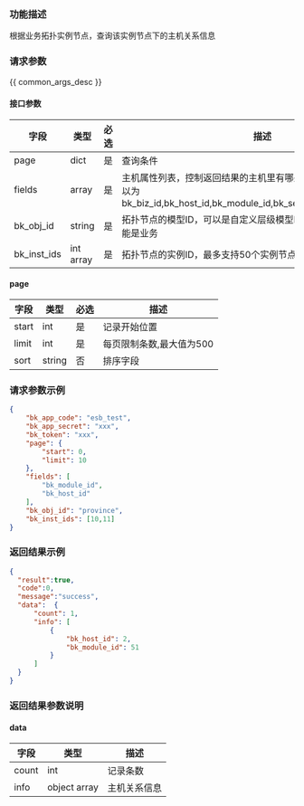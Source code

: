 ### 功能描述

根据业务拓扑实例节点，查询该实例节点下的主机关系信息

### 请求参数

{{ common_args_desc }}

#### 接口参数

| 字段                |  类型      | 必选   |  描述                       |
|---------------------|------------|--------|-----------------------------|
| page       |  dict    | 是     | 查询条件 |
| fields    |  array   | 是     | 主机属性列表，控制返回结果的主机里有哪些字段，请按需求填写，可以为bk_biz_id,bk_host_id,bk_module_id,bk_set_id,bk_supplier_account|
| bk_obj_id | string | 是 | 拓扑节点的模型ID，可以是自定义层级模型ID，set，module等，但不能是业务 |
| bk_inst_ids | int array | 是 | 拓扑节点的实例ID，最多支持50个实例节点 |


#### page

| 字段      |  类型      | 必选   |  描述      |
|-----------|------------|--------|------------|
| start    |  int    | 是     | 记录开始位置 |
| limit    |  int    | 是     | 每页限制条数,最大值为500 |
| sort     |  string | 否     | 排序字段 |

### 请求参数示例

```json
{
    "bk_app_code": "esb_test",
    "bk_app_secret": "xxx",
    "bk_token": "xxx",
    "page": {
        "start": 0,
        "limit": 10
    },
    "fields": [
        "bk_module_id",
        "bk_host_id"
    ],
    "bk_obj_id": "province",
    "bk_inst_ids": [10,11]
}
```

### 返回结果示例

```json
{
  "result":true,
  "code":0,
  "message":"success",
  "data":  {
      "count": 1,
      "info": [
          {
              "bk_host_id": 2,
              "bk_module_id": 51
          }
      ]
  }
}
```

### 返回结果参数说明

#### data

| 字段      | 类型      | 描述      |
|-----------|-----------|-----------|
| count     | int       | 记录条数 |
| info      | object array     | 主机关系信息 |

